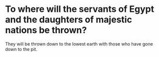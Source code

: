 # To where will the servants of Egypt and the daughters of majestic nations be thrown?

They will be thrown down to the lowest earth with those who have gone down to the pit.
